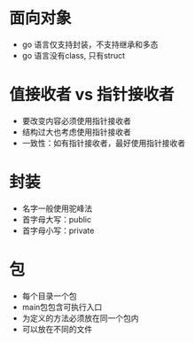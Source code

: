 # 面向对象

* go 语言仅支持封装，不支持继承和多态
* go 语言没有class, 只有struct


# 值接收者 vs 指针接收者

* 要改变内容必须使用指针接收者
* 结构过大也考虑使用指针接收者
* 一致性：如有指针接收者，最好使用指针接收者

# 封装

* 名字一般使用驼峰法
* 首字母大写：public
* 首字母小写：private

# 包

* 每个目录一个包
* main包包含可执行入口
* 为定义的方法必须放在同一个包内
* 可以放在不同的文件